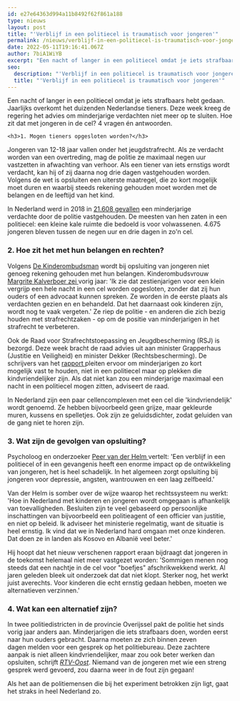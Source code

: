 ```yaml
---
id: e27e64363d994a11b8492f62f861a188
type: nieuws
layout: post
title: "'Verblijf in een politiecel is traumatisch voor jongeren'"
permalink: /nieuws/verblijf-in-een-politiecel-is-traumatisch-voor-jongeren/
date: 2022-05-11T19:16:41.067Z
author: 7biA1WiYB
excerpt: "Een nacht of langer in een politiecel omdat je iets strafbaars hebt gedaan. Jaarlijks overkomt het duizenden Nederlandse tieners. Deze week kreeg de regering het advies om minderjarige verdachten niet meer op te sluiten. Hoe zit dat met jongeren in de cel? 4 vragen én antwoorden.  "
seo:
  description: "'Verblijf in een politiecel is traumatisch voor jongeren'"
  title: "'Verblijf in een politiecel is traumatisch voor jongeren'"
---
```

Een nacht of langer in een politiecel omdat je iets strafbaars hebt gedaan. Jaarlijks overkomt het duizenden Nederlandse tieners. Deze week kreeg de regering het advies om minderjarige verdachten niet meer op te sluiten. Hoe zit dat met jongeren in de cel? 4 vragen én antwoorden.  

    <h3>1. Mogen tieners opgesloten worden?</h3>
<p>Jongeren van 12-18 jaar vallen onder het jeugdstrafrecht. Als ze verdacht worden van een overtreding, mag de politie ze maximaal negen uur vastzetten in afwachting van verhoor. Als een tiener van iets ernstigs wordt verdacht, kan hij of zij daarna nog drie dagen vastgehouden worden. Volgens de wet is opsluiten een uiterste maatregel, die zo kort mogelijk moet duren en waarbij steeds rekening gehouden moet worden met de belangen en de leeftijd van het kind. </p>
<p>In Nederland werd in 2018 in <a href="https://www.rsj.nl/documenten/rapporten/2020/01/29/advies-over-minderjarigen-in-een-politiecel" target="_blank">21.608 gevallen</a> een minderjarige verdachte door de politie vastgehouden. De meesten van hen zaten in een politiecel: een kleine kale ruimte die bedoeld is voor volwassenen. 4.675 jongeren bleven tussen de negen uur en drie dagen in zo'n cel.</p>
<h3>2. Hoe zit het met hun belangen en rechten?</h3>
<p>Volgens <a href="https://www.dekinderombudsman.nl/">De </a><a href="https://7dagen.netlify.app/nieuws/minderjarigen-horen-niet-een-politiecel">Kinderombudsman</a> wordt bij opsluiting van jongeren niet genoeg rekening gehouden met hun belangen. Kinderombudsvrouw <a href="https://www.dekinderombudsman.nl/nieuws/kinderombudsvrouw-positie-minderjarigen-in-strafrecht-moet-beter" target="_blank">Margrite Kalverboer zei </a>vorig jaar: 'Ik zie dat zestienjarigen voor een klein vergrijp een hele nacht in een cel worden opgesloten, zonder dat zij hun ouders of een advocaat kunnen spreken. Ze worden in de eerste plaats als verdachten gezien en en behandeld. Dat het daarnaast ook kinderen zijn, wordt nog te vaak vergeten.' Ze riep de politie - en anderen die zich bezig houden met strafrechtzaken - op om de positie van minderjarigen in het strafrecht te verbeteren.</p>
<p>Ook de Raad voor Strafrechtstoepassing en Jeugdbescherming (RSJ) is bezorgd. Deze week bracht de raad advies uit aan minister Grapperhaus (Justitie en Veiligheid) en minister Dekker (Rechtsbescherming). De schrijvers van het <a href="https://www.rsj.nl/documenten/rapporten/2020/01/29/advies-over-minderjarigen-in-een-politiecel" target="_blank">rapport </a>pleiten ervoor om minderjarigen zo kort mogelijk vast te houden, niet in een politiecel maar op plekken die kindvriendelijker zijn. Als dat niet kan zou een minderjarige maximaal een nacht in een politiecel mogen zitten, adviseert de raad.</p>
<p>In Nederland zijn een paar cellencomplexen met een cel die 'kindvriendelijk' wordt genoemd. Ze hebben bijvoorbeeld geen grijze, maar gekleurde muren, kussens en spelletjes. Ook zijn ze geluidsdichter, zodat geluiden van de gang niet te horen zijn.</p>
<h3>3. Wat zijn de gevolgen van opsluiting?</h3>
<p>Psycholoog en onderzoeker <a href="https://www.socialevraagstukken.nl/author/peer-van-der-helm/" target="_blank">Peer van der Helm </a>vertelt: 'Een verblijf in een politiecel of in een gevangenis heeft een enorme impact op de ontwikkeling van jongeren, het is heel schadelijk. In het algemeen zorgt opsluiting bij jongeren voor depressie, angsten, wantrouwen en een laag zelfbeeld.'</p>
<p>Van der Helm is somber over de wijze waarop het rechtssysteem nu werkt: 'Hoe in Nederland met kinderen en jongeren wordt omgegaan is afhankelijk van toevalligheden. Besluiten zijn te veel gebaseerd op persoonlijke inschattingen van bijvoorbeeld een politieagent of een officier van justitie, en niet op beleid. Ik adviseer het ministerie regelmatig, want de situatie is heel ernstig. Ik vind dat we in Nederland hard omgaan met onze kinderen. Dat doen ze in landen als Kosovo en Albanië veel beter.' </p>
<p>Hij hoopt dat het nieuw verschenen rapport eraan bijdraagt dat jongeren in de toekomst helemaal niet meer vastgezet worden: 'Sommigen menen nog steeds dat een nachtje in de cel voor "boefjes" afschrikwekkend werkt. Al jaren geleden bleek uit onderzoek dat dat niet klopt. Sterker nog, het werkt juist averechts. Voor kinderen die echt ernstig gedaan hebben, moeten we alternatieven verzinnen.'</p>
<h3>4. Wat kan een alternatief zijn?</h3>
<p>In twee politiedistricten in de provincie Overijssel pakt de politie het sinds vorig jaar anders aan. Minderjarigen die iets strafbaars doen, worden eerst naar hun ouders gebracht. Daarna moeten ze zich binnen zeven dagen melden voor een gesprek op het politiebureau. Deze zachtere aanpak is niet alleen kindvriendelijker, maar zou ook beter werken dan opsluiten, schrijft <a href="https://www.rtvoost.nl/nieuws/325021/Advies-RSJ-aan-ministerie-Sluit-minderjarigen-na-overtreding-niet-op-in-politiecel" target="_blank"><em>RTV-Oost</em></a>. Niemand van de jongeren met wie een streng gesprek werd gevoerd, zou daarna weer in de fout zijn gegaan!</p>
<p>Als het aan de politiemensen die bij het experiment betrokken zijn ligt, gaat het straks in heel Nederland zo.</p>  
